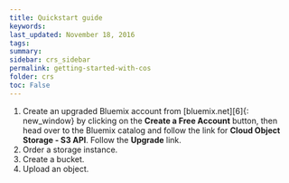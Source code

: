 ```yaml
---
title: Quickstart guide
keywords: 
last_updated: November 18, 2016
tags:
summary: 
sidebar: crs_sidebar
permalink: getting-started-with-cos
folder: crs
toc: False
---
```


1.  Create an upgraded Bluemix account from [bluemix.net][6]{: new_window} by clicking on the **Create a Free Account** button, then head over to the Bluemix catalog and follow the link for **Cloud Object Storage - S3 API**. Follow the **Upgrade** link.
2.  Order a storage instance.
3.  Create a bucket.
4.  Upload an object.

